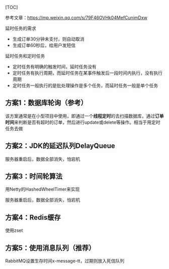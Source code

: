 



[TOC]



参考文章：https://mp.weixin.qq.com/s/79F46OVHk04MefCunimDxw



延时任务的需求

- 生成订单30分钟未支付，则自动取消
- 生成订单60秒后，给用户发短信





延时任务和定时任务

- 定时任务有明确的触发时间，延时任务没有
- 定时任务有执行周期，而延时任务在某事件触发后一段时间内执行，没有执行周期
- 定时任务一般执行的是批处理操作是多个任务，而延时任务一般是单个任务





## 方案1：数据库轮询（参考）

该方案通常是在小型项目中使用，即通过一个**线程定时**的去扫描数据库，通过**订单时间**来判断是否有超时的订单，然后进行update或delete等操作。相当于用定时任务去做



## 方案2：JDK的延迟队列DelayQueue

服务器重启后，数据全部消失，怕宕机



## 方案3：时间轮算法

用Netty的HashedWheelTimer来实现

服务器重启后，数据全部消失，怕宕机



## 方案4：Redis缓存

使用zset



## 方案5：使用消息队列（推荐）

RabbitMQ设置生存时间x-message-tt，过期则放入死信队列



















